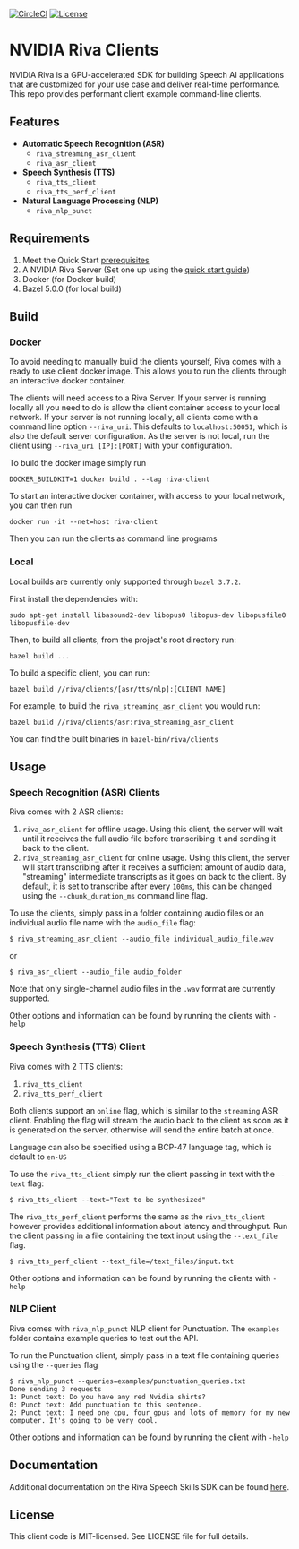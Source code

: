 [![CircleCI](https://circleci.com/gh/nvidia-riva/cpp-clients.svg?style=shield)](https://circleci.com/gh/nvidia-riva/cpp-clients) [![License](https://img.shields.io/badge/license-MIT-green)](https://opensource.org/licenses/MIT)
# NVIDIA Riva Clients

NVIDIA Riva is a GPU-accelerated SDK for building Speech AI applications that are customized for your use case and deliver real-time performance. This repo provides performant client example command-line clients.

## Features

- **Automatic Speech Recognition (ASR)**
    - `riva_streaming_asr_client`
    - `riva_asr_client`
- **Speech Synthesis (TTS)**
    - `riva_tts_client`
    - `riva_tts_perf_client`
- **Natural Language Processing (NLP)**
    - `riva_nlp_punct`

## Requirements

1. Meet the Quick Start [prerequisites](https://docs.nvidia.com/deeplearning/riva/user-guide/docs/quick-start-guide.html#prerequisites)
2. A NVIDIA Riva Server (Set one up using the [quick start guide](https://docs.nvidia.com/deeplearning/riva/user-guide/docs/quick-start-guide.html#local-deployment-using-quick-start-scripts))
3. Docker (for Docker build)
4. Bazel 5.0.0 (for local build)

## Build

### Docker

To avoid needing to manually build the clients yourself, Riva comes with a ready to use client docker image. This allows you to run the clients through an interactive docker container.

The clients will need access to a Riva Server. If your server is running locally all you need to do is allow the client container access to your local network. 
If your server is not running locally, all clients come with a command line option `--riva_uri`. This defaults to `localhost:50051`, which is also the default server configuration. As the server is not local, run the client using `--riva_uri [IP]:[PORT]` with your configuration. 

To build the docker image simply run
```
DOCKER_BUILDKIT=1 docker build . --tag riva-client
```
To start an interactive docker container, with access to your local network, you can then run
```
docker run -it --net=host riva-client
```

Then you can run the clients as command line programs


### Local
Local builds are currently only supported through `bazel 3.7.2`. 

First install the dependencies with:
```
sudo apt-get install libasound2-dev libopus0 libopus-dev libopusfile0 libopusfile-dev
```

Then, to build all clients, from the project's root directory run:
```
bazel build ...
```

To build a specific client, you can run:
```
bazel build //riva/clients/[asr/tts/nlp]:[CLIENT_NAME]
```

For example, to build the `riva_streaming_asr_client` you would run:
```
bazel build //riva/clients/asr:riva_streaming_asr_client
```

You can find the built binaries in `bazel-bin/riva/clients`

## Usage

### Speech Recognition (ASR) Clients
Riva comes with 2 ASR clients:
1. `riva_asr_client` for offline usage. Using this client, the server will wait until it receives the full audio file before transcribing it and sending it back to the client.
2. `riva_streaming_asr_client` for online usage. Using this client, the server will start transcribing after it receives a sufficient amount of audio data, "streaming" intermediate transcripts as it goes on back to the client. By default, it is set to transcribe after every `100ms`, this can be changed using the `--chunk_duration_ms` command line flag.

To use the clients, simply pass in a folder containing audio files or an individual audio file name with the `audio_file` flag:
```
$ riva_streaming_asr_client --audio_file individual_audio_file.wav
```
or
```
$ riva_asr_client --audio_file audio_folder
```
 
Note that only single-channel audio files in the `.wav` format are currently supported.

Other options and information can be found by running the clients with `-help`

### Speech Synthesis (TTS) Client
Riva comes with 2 TTS clients:
1. `riva_tts_client` 
2. `riva_tts_perf_client`

Both clients support an `online` flag, which is similar to the `streaming` ASR client. Enabling the flag will stream the audio back to the client as soon as it is generated on the server, otherwise will send the entire batch at once.

Language can also be specified using a BCP-47 language tag, which is default to `en-US`

To use the `riva_tts_client` simply run the client passing in text with the `--text` flag:
```
$ riva_tts_client --text="Text to be synthesized"
```

The `riva_tts_perf_client` performs the same as the `riva_tts_client` however provides additional information about latency and throughput. Run the client passing in a file containing the text input using the `--text_file` flag.
```
$ riva_tts_perf_client --text_file=/text_files/input.txt
```

Other options and information can be found by running the clients with `-help` 

### NLP Client

Riva comes with `riva_nlp_punct` NLP client for Punctuation. The `examples` folder contains example queries to test out the API.

To run the Punctuation client, simply pass in a text file containing queries using the `--queries` flag

```
$ riva_nlp_punct --queries=examples/punctuation_queries.txt
Done sending 3 requests
1: Punct text: Do you have any red Nvidia shirts?
0: Punct text: Add punctuation to this sentence.
2: Punct text: I need one cpu, four gpus and lots of memory for my new computer. It's going to be very cool.
```

Other options and information can be found by running the client with `-help`

## Documentation

Additional documentation on the Riva Speech Skills SDK can be found [here](https://docs.nvidia.com/deeplearning/riva/user-guide/docs/).


## License

This client code is MIT-licensed. See LICENSE file for full details.
